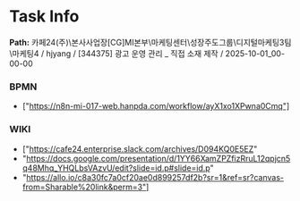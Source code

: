 # Task Info

**Path:** 카페24(주)\본사사업장\[CG]MI본부\마케팅센터\성장주도그룹\디지털마케팅3팀\마케팅4 / hjyang / [344375] 광고 운영 관리 _ 직접 소재 제작 / 2025-10-01_00-00-00

### BPMN
- ["https://n8n-mi-017-web.hanpda.com/workflow/ayX1xo1XPwna0Cmq"]

### WIKI
- ["https://cafe24.enterprise.slack.com/archives/D094KQ0E5EZ"
- "https://docs.google.com/presentation/d/1YY66XamZPZfizRruL12qpjcn5q48Mhq_YHQLbsVAzvU/edit?slide=id.p#slide=id.p"
- "https://allo.io/c8a30fc7a0cf20ae0d899257df2b?sr=1&ref=sr?canvas-from=Sharable%20link&perm=3"]

